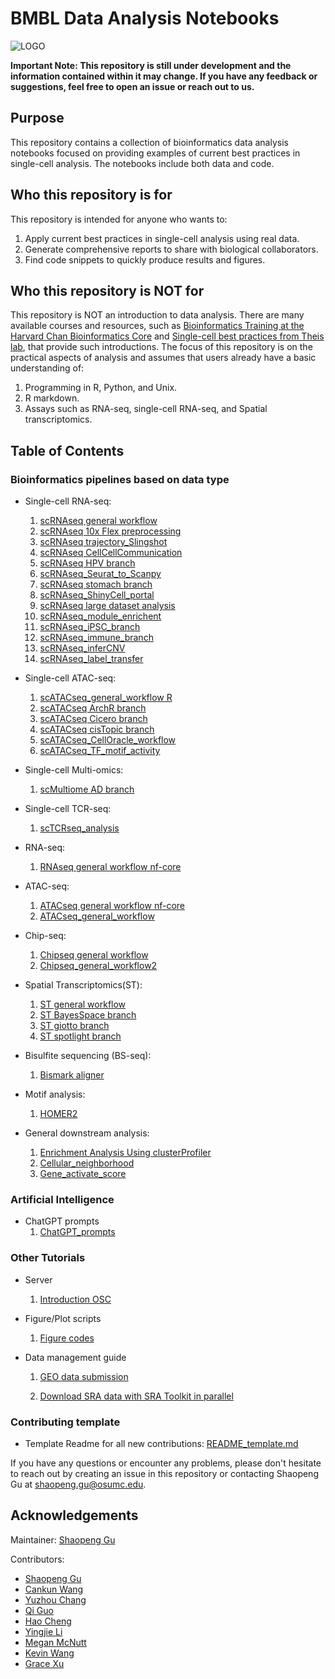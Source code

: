 # BMBL Data Analysis Notebooks

![LOGO](https://cpb-us-w2.wpmucdn.com/u.osu.edu/dist/0/72768/files/2020/07/bmbl_logo1-300x124.png)

**Important Note: This repository is still under development and the information contained within it may change. If you have any feedback or suggestions, feel free to open an issue or reach out to us.**

## Purpose

This repository contains a collection of bioinformatics data analysis notebooks focused on providing examples of current best practices in single-cell analysis. The notebooks include both data and code.

## Who this repository is for

This repository is intended for anyone who wants to:

1. Apply current best practices in single-cell analysis using real data.
2. Generate comprehensive reports to share with biological collaborators.
3. Find code snippets to quickly produce results and figures.

## Who this repository is NOT for

This repository is NOT an introduction to data analysis. There are many available courses and resources, such as [Bioinformatics Training at the Harvard Chan Bioinformatics Core](https://hbctraining.github.io/main/) and [Single-cell best practices from Theis lab](https://www.sc-best-practices.org/preamble.html), that provide such introductions. The focus of this repository is on the practical aspects of analysis and assumes that users already have a basic understanding of:

1. Programming in R, Python, and Unix.
2. R markdown.
3. Assays such as RNA-seq, single-cell RNA-seq, and Spatial transcriptomics.

## Table of Contents

### Bioinformatics pipelines based on data type

- Single-cell RNA-seq:
  1. [scRNAseq general workflow](./scRNAseq_general_workflow)
  2. [scRNAseq 10x Flex preprocessing](./scRNAseq_10x_Flex_preprocessing)
  3. [scRNAseq trajectory_Slingshot](./scRNAseq_trajectory_Slingshot)
  5. [scRNAseq CellCellCommunication](./scRNAseq_CellCellCommunication_branch)
  6. [scRNAseq HPV branch](./scRNAseq_HPV_branch)
  7. [scRNAseq_Seurat_to_Scanpy](./scRNAseq_Seurat_to_Scanpy)
  8. [scRNAseq stomach branch](./scRNAseq_stomach_branch)
  9. [scRNAseq_ShinyCell_portal](./scRNAseq_ShinyCell_portal)
  10. [scRNAseq large dataset analysis](./sc_LargeData_Sketch-based_Analysis)
  11. [scRNAseq_module_enrichent](./scRNAseq_module_enrichment)
  12. [scRNAseq_iPSC_branch](./scRNAseq_iPSC_branch)
  14. [scRNAseq_immune_branch](./scRNAseq_immune_branch)
  15. [scRNAseq_inferCNV](./scRNAseq_inferCNV)
  16. [scRNAseq_label_transfer](./scRNAseq_label_transfer_branch)

- Single-cell ATAC-seq:
  1. [scATACseq_general_workflow R](./scATACseq_general_workflow)
  3. [scATACseq ArchR branch](./scATACseq_ArchR_branch)
  4. [scATACseq Cicero branch](./scATACseq_cicero_branch)
  5. [scATACseq cisTopic branch](./scATACseq_cisTopic_branch)
  6. [scATACseq_CellOracle_workflow](./CellOracle%20workflow)
  7. [scATACseq_TF_motif_activity](./ChromVAR%20for%20single%20cell)

- Single-cell Multi-omics:
  1. [scMultiome AD branch](./scMultiome_AD_branch)
 
- Single-cell TCR-seq:
  1. [scTCRseq_analysis](./scTCRseq_analysis)

- RNA-seq:
  1. [RNAseq general workflow nf-core](./RNAseq_general_workflow_nfcore)

- ATAC-seq:
  1. [ATACseq general workflow nf-core](./ATAC-seq_preprocessing)
  2. [ATACseq_general_workflow](./Bulk_ATAC_general_workflow)
     
- Chip-seq:
  1. [Chipseq general workflow](./ChipSeq_general_workflow)
  2. [Chipseq_general_workflow2](./Chipseq_general_workflow2)
     
- Spatial Transcriptomics(ST):
  1. [ST general workflow](./ST_general_workflow)
  2. [ST BayesSpace branch](./ST_BayesSpace_branch)
  3. [ST giotto branch](./ST_giotto_branch)
  4. [ST spotlight branch](./ST_spotlight_branch)

- Bisulfite sequencing (BS-seq):
  1. [Bismark aligner](./BS-seq_Bismark_Aligner)
     
- Motif analysis:
  1. [HOMER2](./HOMER)
     
- General downstream analysis:
  1. [Enrichment Analysis Using clusterProfiler](./Pathway_enrichment_analysis_clusterProfier)
  2. [Cellular_neighborhood](./Cellular_neighborhood)
  3. [Gene_activate_score](./Gene_activate_score)

### Artificial Intelligence

- ChatGPT prompts
  1. [ChatGPT_prompts](./ChatGPT_prompts)

### Other Tutorials     
- Server
  1. [Introduction OSC](./Introduction_OSC)
     
- Figure/Plot scripts
  1. [Figure codes](./figure_code)
     
- Data management guide
  1. [GEO data submission](./GEO_data_submission)
     
  3. [Download SRA data with SRA Toolkit in parallel](./SRA_Data_Fetcher)

### Contributing template

- Template Readme for all new contributions: [README_template.md](./README_template.md)

If you have any questions or encounter any problems, please don't hesitate to reach out by creating an issue in this repository or contacting Shaopeng Gu at shaopeng.gu@osumc.edu.

## Acknowledgements

Maintainer: [Shaopeng Gu](https://github.com/ashinandjay)

Contributors:

- [Shaopeng Gu](https://github.com/ashinandjay)
- [Cankun Wang](https://github.com/Wang-Cankun)
- [Yuzhou Chang](https://github.com/BMEngineeR)
- [Qi Guo](https://github.com/1QiGuo)
- [Hao Cheng](https://github.com/chthub)
- [Yingjie Li](https://github.com/Rockiki)
- [Megan McNutt](https://github.com/meganmcnutt)
- [Kevin Wang](https://github.com/kevinwang23)
- [Grace Xu](https://github.com/gracexu27)
